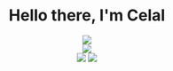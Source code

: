<h1 align="center">Hello there, I'm Celal</h1>

<div align="center">
    <img src="https://media.discordapp.net/attachments/959490630919262248/959529103143338054/TDIFF.jpg">
</div>

<div align="center">
    <a href="https://discord.com/users/571651448761352212" alt="Discord Profile"><img src="https://www.google.com/url?sa=i&url=https%3A%2F%2Fwww.webtekno.com%2Fmicrosoft-discord-icin-10-milyar-dolari-gozden-cikardi-h107834.html&psig=AOvVaw3lcJeuOlzYgKzj-4mUOdG9&ust=1648926471712000&source=images&cd=vfe&ved=0CAsQjRxqFwoTCIDgyffH8_YCFQAAAAAdAAAAABAl"></a>
</div>

<div align="center">
    <a href="https://discord.link/ttz6dJ9CCz" alt="Discord Server"><img src="https://shields.io/badge/Discord-black?style=for-the-badge&logo=discord"></a>
    <a href="https://instagram.com/celalcakmakr1" alt="Instagram"><img src="https://shields.io/badge/Instagram-black?style=for-the-badge&logo=instagram"></a>
</div>
